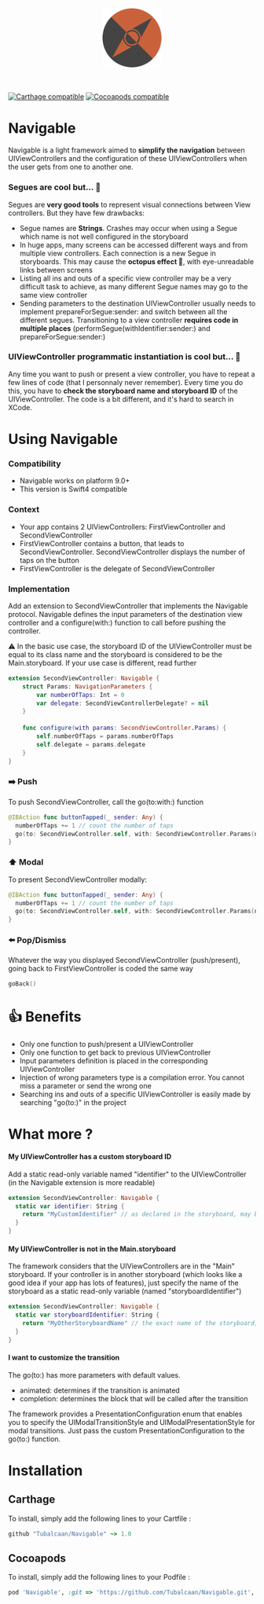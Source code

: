 <h3 align="center"><img src="navigable_logo.png" width=120></h3>
<br>

[![Carthage compatible](https://img.shields.io/badge/Carthage-compatible-green.svg?style=flat)](https://github.com/Carthage/Carthage)
[![Cocoapods compatible](https://img.shields.io/badge/Cocoapods-compatible-orange.svg?style=flat)](https://github.com/CocoaPods/CocoaPods)

# Navigable
Navigable is a light framework aimed to **simplify the navigation** between UIViewControllers and the configuration of these UIViewControllers when the user gets from one to another one.

### Segues are cool but... 🤔
Segues are **very good tools** to represent visual connections between View controllers. But they have few drawbacks:
* Segue names are **Strings**. Crashes may occur when using a Segue which name is not well configured in the storyboard
* In huge apps, many screens can be accessed different ways and from multiple view controllers. Each connection is a new Segue in storyboards. This may cause the **octopus effect 🐙**, with eye-unreadable links between screens
* Listing all ins and outs of a specific view controller may be a very difficult task to achieve, as many different Segue names may go to the same view controller
* Sending parameters to the destination UIViewController usually needs to implement prepareForSegue:sender: and switch between all the different segues. Transitioning to a view controller **requires code in multiple places** (performSegue(withIdentifier:sender:) and prepareForSegue:sender:)

### UIViewController programmatic instantiation is cool but... 🤔
Any time you want to push or present a view controller, you have to repeat a few lines of code (that I personnaly never remember). Every time you do this, you have to **check the storyboard name and storyboard ID** of the UIViewController.
The code is a bit different, and it's hard to search in XCode.

# Using Navigable
### Compatibility
* Navigable works on platform 9.0+
* This version is Swift4 compatible

### Context
* Your app contains 2 UIViewControllers: FirstViewController and SecondViewController
* FirstViewController contains a button, that leads to SecondViewController. SecondViewController displays the number of taps on the button
* FirstViewController is the delegate of SecondViewController

### Implementation
Add an extension to SecondViewController that implements the Navigable protocol. Navigable defines the input parameters of the destination view controller and a configure(with:) function to call before pushing the controller.

⚠️ In the basic use case, the storyboard ID of the UIViewController must be equal to its class name and the storyboard is considered to be the Main.storyboard. If your use case is different, read further

```Swift
extension SecondViewController: Navigable {
    struct Params: NavigationParameters {
        var numberOfTaps: Int = 0
        var delegate: SecondViewControllerDelegate? = nil
    }

    func configure(with params: SecondViewController.Params) {
        self.numberOfTaps = params.numberOfTaps
        self.delegate = params.delegate
    }
}
```

### ➡️ Push
To push SecondViewController, call the go(to:with:) function
```Swift
@IBAction func buttonTapped(_ sender: Any) {
  numberOfTaps += 1 // count the number of taps
  go(to: SecondViewController.self, with: SecondViewController.Params(numberOfTaps: numberOfTaps, delegate: self))
}
```

### ⬆️ Modal
To present SecondViewController modally:
```Swift
@IBAction func buttonTapped(_ sender: Any) {
  numberOfTaps += 1 // count the number of taps
  go(to: SecondViewController.self, with: SecondViewController.Params(numberOfTaps: numberOfTaps, delegate: self), presentationType: PresentationType.defaultModal) // presents coverVertical/fullScreen
}
```

### ⬅️ Pop/Dismiss
Whatever the way you displayed SecondViewController (push/present), going back to FirstViewController is coded the same way
```Swift
goBack()
```

# 👍 Benefits
* Only one function to push/present a UIViewController
* Only one function to get back to previous UIViewController
* Input parameters definition is placed in the corresponding UIViewController
* Injection of wrong parameters type is a compilation error. You cannot miss a parameter or send the wrong one
* Searching ins and outs of a specific UIViewController is easily made by searching "go(to:)" in the project

# What more ?
#### My UIViewController has a custom storyboard ID
Add a static read-only variable named "identifier" to the UIViewController (in the Navigable extension is more readable)
```Swift
extension SecondViewController: Navigable {
  static var identifier: String {
    return "MyCustomIdentifier" // as declared in the storyboard, may be a constant
  }
}
```

#### My UIViewController is not in the Main.storyboard
The framework considers that the UIViewControllers are in the "Main" storyboard. If your controller is in another storyboard (which looks like a good idea if your app has lots of features), just specify the name of the storyboard as a static read-only variable (named "storyboardIdentifier")
```Swift
extension SecondViewController: Navigable {
  static var storyboardIdentifier: String {
    return "MyOtherStoryboardName" // the exact name of the storyboard, may be a constant
  }
}
```

#### I want to customize the transition
The go(to:) has more parameters with default values.
* animated: determines if the transition is animated
* completion: determines the block that will be called after the transition

The framework provides a PresentationConfiguration enum that enables you to specify the UIModalTransitionStyle and UIModalPresentationStyle for modal transitions.
Just pass the custom PresentationConfiguration to the go(to:) function.

# Installation
## Carthage
To install, simply add the following lines to your Cartfile :
```ruby
github "Tubalcaan/Navigable" ~> 1.0
```
## Cocoapods
To install, simply add the following lines to your Podfile :
```ruby
pod 'Navigable', :git => 'https://github.com/Tubalcaan/Navigable.git', :tag => '1.0'
```
